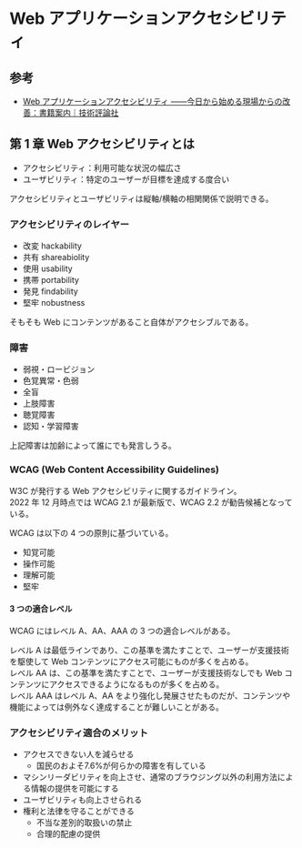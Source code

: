 # Web アプリケーションアクセシビリティ

## 参考

- [Web アプリケーションアクセシビリティ ――今日から始める現場からの改善：書籍案内｜技術評論社](https://gihyo.jp/book/2023/978-4-297-13366-5)

## 第 1 章 Web アクセシビリティとは

- アクセシビリティ：利用可能な状況の幅広さ
- ユーザビリティ：特定のユーザーが目標を達成する度合い

アクセシビリティとユーザビリティは縦軸/横軸の相関関係で説明できる。

### アクセシビリティのレイヤー

- 改変 hackability
- 共有 shareabiolity
- 使用 usability
- 携帯 portability
- 発見 findability
- 堅牢 nobustness

そもそも Web にコンテンツがあること自体がアクセシブルである。

### 障害

- 弱視・ロービジョン
- 色覚異常・色弱
- 全盲
- 上肢障害
- 聴覚障害
- 認知・学習障害

上記障害は加齢によって誰にでも発言しうる。

### WCAG (Web Content Accessibility Guidelines)

W3C が発行する Web アクセシビリティに関するガイドライン。  
2022 年 12 月時点では WCAG 2.1 が最新版で、WCAG 2.2 が勧告候補となっている。

WCAG は以下の 4 つの原則に基づいている。

- 知覚可能
- 操作可能
- 理解可能
- 堅牢

#### 3 つの適合レベル

WCAG にはレベル A、AA、AAA の 3 つの適合レベルがある。

レベル A は最低ラインであり、この基準を満たすことで、ユーザーが支援技術を駆使して Web コンテンツにアクセス可能にものが多くを占める。  
レベル AA は、この基準を満たすことで、ユーザーが支援技術なしでも Web コンテンツにアクセスできるようになるものが多くを占める。  
レベル AAA はレベル A、AA をより強化し発展させたものだが、コンテンツや機能によっては例外なく達成することが難しいことがある。

### アクセシビリティ適合のメリット

- アクセスできない人を減らせる
  - 国民のおよそ7.6%が何らかの障害を有している
- マシンリーダビリティを向上させ、通常のブラウジング以外の利用方法による情報の提供を可能にする
- ユーザビリティも向上させられる
- 権利と法律を守ることができる
  - 不当な差別的取扱いの禁止
  - 合理的配慮の提供
